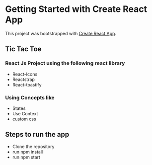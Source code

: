 # Getting Started with Create React App

This project was bootstrapped with [Create React App](https://github.com/facebook/create-react-app).

## Tic Tac Toe

### React Js Project using the following react library
* React-Icons
* Reactstrap
* React-toastify


### Using Concepts like
* States
* Use Context
* custom css

## Steps to run the app
* Clone the repository
* run npm install
* run npm start
